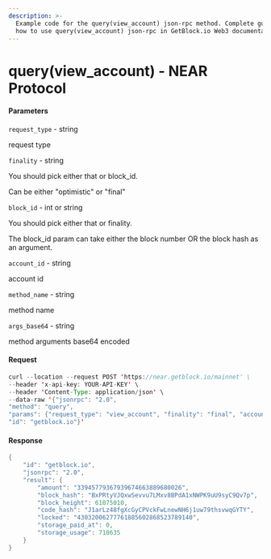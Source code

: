 ```yaml
---
description: >-
  Example code for the query(view_account) json-rpc method. Сomplete guide on
  how to use query(view_account) json-rpc in GetBlock.io Web3 documentation.
---
```


# query(view\_account) - NEAR Protocol

#### Parameters

`request_type` - string

request type

`finality` - string

You should pick either that or block\_id.

Can be either "optimistic" or "final"

`block_id` - int or string

You should pick either that or finality.

The block\_id param can take either the block number OR the block hash as an argument.

`account_id` - string

account id

`method_name` - string

method name

`args_base64` - string

method arguments base64 encoded

#### Request

```java
curl --location --request POST 'https://near.getblock.io/mainnet' \ 
--header 'x-api-key: YOUR-API-KEY' \ 
--header 'Content-Type: application/json' \ 
--data-raw '{"jsonrpc": "2.0",
"method": "query",
"params": {"request_type": "view_account", "finality": "final", "account_id": "staked.poolv1.near", "method_name": "get_num"},
"id": "getblock.io"}'
```

#### Response

```java
{
    "id": "getblock.io",
    "jsonrpc": "2.0",
    "result": {
        "amount": "33945779367939674663889680026",
        "block_hash": "BxPRtyVJQxwSevvu7LMxv8BPdA1xNWPK9uU9syC9Qv7p",
        "block_height": 61075010,
        "code_hash": "J1arLz48fgXcGyCPVckFwLnewNH6j1uw79thsvwqGYTY",
        "locked": "43032006277761885602868523789140",
        "storage_paid_at": 0,
        "storage_usage": 710635
    }
}
```
